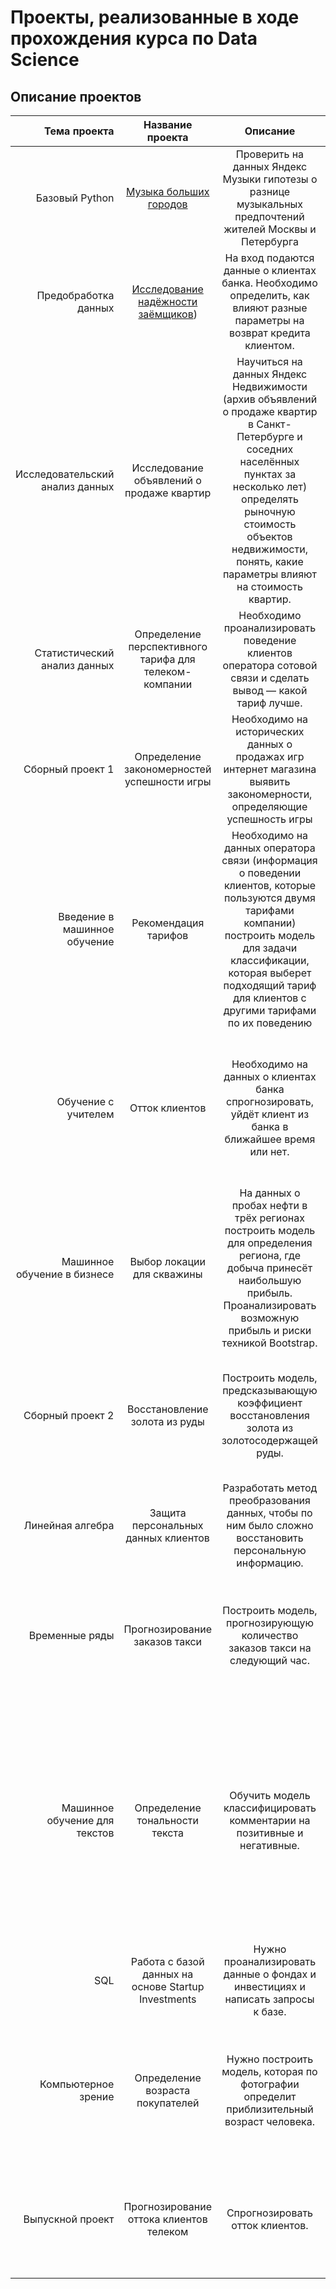 # Проекты, реализованные в ходе прохождения курса по Data Science
 
## Описание проектов

| **Тема проекта** | **Название проекта** | **Описание** | **Используемые библиотеки и модули** |
|----:|:----:|:----:|:----------|
| Базовый Python | [Музыка больших городов](https://github.com/Asya02/Projects_yandex/tree/main/project1_basic_python) | Проверить на данных Яндекс Музыки гипотезы о разнице музыкальных предпочтений жителей Москвы и Петербурга | *pandas* |
| Предобработка данных |  [Исследование надёжности заёмщиков](https://github.com/Asya02/Projects_yandex/tree/main/project2_data_preprocessing)) | На вход подаются данные о клиентах банка. Необходимо определить, как влияют разные параметры на возврат кредита клиентом. | *pandas*  |
| Исследовательский анализ данных | Исследование объявлений о продаже квартир | Научиться на данных Яндекс Недвижимости (архив объявлений о продаже квартир в Санкт-Петербурге и соседних населённых пунктах за несколько лет)  определять рыночную стоимость объектов недвижимости, понять, какие параметры влияют на стоимость квартир. | *pandas, matplotlib, seaborn* |
| Статистический анализ данных | Определение перспективного тарифа для телеком-компании | Необходимо проанализировать поведение клиентов оператора сотовой связи и сделать вывод — какой тариф лучше. | *pandas, matplotlib, numpy, scipy* |
| Сборный проект 1 | Определение закономерностей успешности игры | Необходимо на исторических данных о продажах игр интернет магазина выявить закономерности, определяющие успешность игры | *pandas, matplotlib, seaborn, numpy, scipy* |
| Введение в машинное обучение | Рекомендация тарифов | Необходимо на данных оператора связи (информация о поведении клиентов, которые пользуются двумя тарифами компании) построить модель для задачи классификации, которая выберет подходящий тариф для клиентов с другими тарифами по их поведению | *pandas, sklearn, DecisionTreeClassifier, RandomForestClassifier, LogisticRegression, accuracy_score* |
| Обучение с учителем | Отток клиентов | Необходимо на данных о клиентах банка спрогнозировать, уйдёт клиент из банка в ближайшее время или нет. | *pandas, matplotlib, numpy, sklearn, DecisionTreeClassifier, RandomForestClassifier, LogisticRegression, accuracy_score, roc_curve, StandardScaler, confusion_matrix, recall_score, precision_score, f1_score, roc_auc_score* |
| Машинное обучение в бизнесе | Выбор локации для скважины | На данных о пробах нефти в трёх регионах построить модель для определения региона, где добыча принесёт наибольшую прибыль. Проанализировать возможную прибыль и риски техникой Bootstrap. | *pandas, matplotlib, numpy, scipy, sklearn, StandardScaler, LinearRegression, mean_squared_error* |
| Сборный проект 2 | Восстановление золота из руды | Построить модель, предсказывающую коэффициент восстановления золота из золотосодержащей руды. | *pandas, numpy, matplotlib, plotly, seaborn, sklearn, mean_absolute_error, StandardScaler, DecisionTreeRegressor, RandomForestRegressor, cross_val_score, LinearRegression, DummyRegressor* |
| Линейная алгебра | Защита персональных данных клиентов | Разработать метод преобразования данных, чтобы по ним было сложно восстановить персональную информацию. | *pandas, numpy, matplotlib, sklearn, cross_val_score, LinearRegression, r2_score* |
| Временные ряды | Прогнозирование заказов такси | Построить модель, прогнозирующую количество заказов такси на следующий час. | *pandas, matplotlib, statsmodels, seasonal_decompose, mean_squared_error, cross_val_score, RandomForestRegressor, CatBoostRegressor, LGBMRegressor, GridSearchCV, TimeSeriesSplit* |
| Машинное обучение для текстов | Определение тональности текста | Обучить модель классифицировать комментарии на позитивные и негативные. | *pandas, numpy, re, nltk, stopwords, string, word_tokenize, FreqDist, pymorphy2, MorphAnalyzer, Mystem, wordnet, WordNetLemmatizer, spacy, textblob, matplotlib, wordcloud, seaborn, TfidfVectorizer, f1_score, CatBoostClassifier, LGBMClassifier, LogisticRegression, GridSearchCV, transformers, BertTokenizer, BertModel, BertConfig, torch, BertForMaskedLM* |
| SQL | Работа с базой данных на основе Startup Investments | Нужно проанализировать данные о фондах и инвестициях и написать запросы к базе. | *PostgreSQL* |
| Компьютерное зрение | Определение возраста покупателей | Нужно построить модель, которая по фотографии определит приблизительный возраст человека. | *pandas, matplotlib, seaborn, tensorflow, keras, ImageDataGenerator, fashion_mnist, Conv2D, Flatten, Dense, MaxPooling2D, AvgPool2D, GlobalAveragePooling2D, Sequential, numpy, SGD, Adam, ResNet50* |
| Выпускной проект | Прогнозирование оттока клиентов телеком | Спрогнозировать отток клиентов. | *pandas, matplotlib, numpy, seaborn, GridSearchCV, roc_curve, StandardScaler, RandomForestClassifier, CatBoostClassifier, LGBMClassifier, compute_class_weight* |
